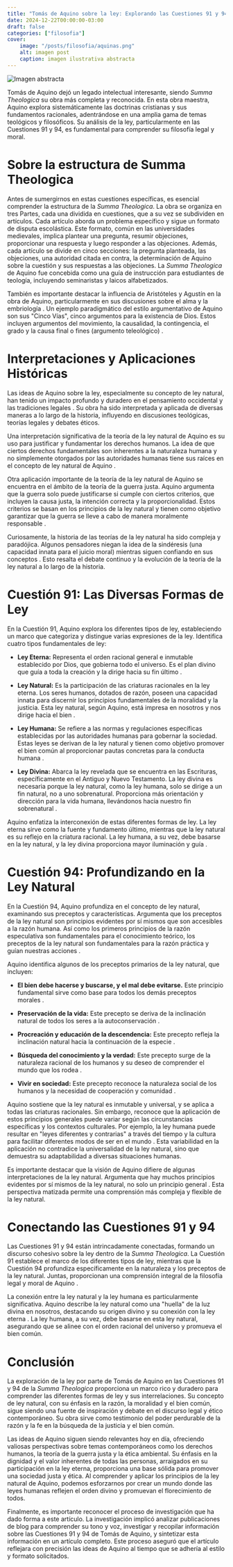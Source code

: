 ```yaml
---
title: "Tomás de Aquino sobre la ley: Explorando las Cuestiones 91 y 94 de la Summa Theologica"
date: 2024-12-22T00:00:00-03:00
draft: false
categories: ["filosofia"]
cover:
    image: "/posts/filosofia/aquinas.png"
    alt: imagen post
    caption: imagen ilustrativa abstracta
---
```

![Imagen abstracta](/posts/filosofia/aquinas.png)



Tomás de Aquino dejó un legado intelectual interesante, siendo _Summa Theologica_ su obra más completa y reconocida. En esta obra maestra, Aquino explora sistemáticamente las doctrinas cristianas y sus fundamentos racionales, adentrándose en una amplia gama de temas teológicos y filosóficos. Su análisis de la ley, particularmente en las Cuestiones 91 y 94, es fundamental para comprender su filosofía legal y moral.

# Sobre la estructura de Summa Theologica

Antes de sumergirnos en estas cuestiones específicas, es esencial comprender la estructura de la _Summa Theologica_. La obra se organiza en tres Partes, cada una dividida en cuestiones, que a su vez se subdividen en artículos. Cada artículo aborda un problema específico y sigue un formato de disputa escolástica. Este formato, común en las universidades medievales, implica plantear una pregunta, resumir objeciones, proporcionar una respuesta y luego responder a las objeciones. Además, cada artículo se divide en cinco secciones: la pregunta planteada, las objeciones, una autoridad citada en contra, la determinación de Aquino sobre la cuestión y sus respuestas a las objeciones. La _Summa Theologica_ de Aquino fue concebida como una guía de instrucción para estudiantes de teología, incluyendo seminaristas y laicos alfabetizados.

También es importante destacar la influencia de Aristóteles y Agustín en la obra de Aquino, particularmente en sus discusiones sobre el alma y la embriología . Un ejemplo paradigmático del estilo argumentativo de Aquino son sus "Cinco Vías", cinco argumentos para la existencia de Dios. Estos incluyen argumentos del movimiento, la causalidad, la contingencia, el grado y la causa final o fines (argumento teleológico) .   

# Interpretaciones y Aplicaciones Históricas

Las ideas de Aquino sobre la ley, especialmente su concepto de ley natural, han tenido un impacto profundo y duradero en el pensamiento occidental y las tradiciones legales . Su obra ha sido interpretada y aplicada de diversas maneras a lo largo de la historia, influyendo en discusiones teológicas, teorías legales y debates éticos.   

Una interpretación significativa de la teoría de la ley natural de Aquino es su uso para justificar y fundamentar los derechos humanos. La idea de que ciertos derechos fundamentales son inherentes a la naturaleza humana y no simplemente otorgados por las autoridades humanas tiene sus raíces en el concepto de ley natural de Aquino .   

Otra aplicación importante de la teoría de la ley natural de Aquino se encuentra en el ámbito de la teoría de la guerra justa. Aquino argumenta que la guerra solo puede justificarse si cumple con ciertos criterios, que incluyen la causa justa, la intención correcta y la proporcionalidad. Estos criterios se basan en los principios de la ley natural y tienen como objetivo garantizar que la guerra se lleve a cabo de manera moralmente responsable .   

Curiosamente, la historia de las teorías de la ley natural ha sido compleja y paradójica. Algunos pensadores niegan la idea de la sindéresis (una capacidad innata para el juicio moral) mientras siguen confiando en sus conceptos . Esto resalta el debate continuo y la evolución de la teoría de la ley natural a lo largo de la historia.   

# Cuestión 91: Las Diversas Formas de Ley

En la Cuestión 91, Aquino explora los diferentes tipos de ley, estableciendo un marco que categoriza y distingue varias expresiones de la ley. Identifica cuatro tipos fundamentales de ley:

- **Ley Eterna:** Representa el orden racional general e inmutable establecido por Dios, que gobierna todo el universo. Es el plan divino que guía a toda la creación y la dirige hacia su fin último .   
    
- **Ley Natural:** Es la participación de las criaturas racionales en la ley eterna. Los seres humanos, dotados de razón, poseen una capacidad innata para discernir los principios fundamentales de la moralidad y la justicia. Esta ley natural, según Aquino, está impresa en nosotros y nos dirige hacia el bien .   
    
- **Ley Humana:** Se refiere a las normas y regulaciones específicas establecidas por las autoridades humanas para gobernar la sociedad. Estas leyes se derivan de la ley natural y tienen como objetivo promover el bien común al proporcionar pautas concretas para la conducta humana .   
    
- **Ley Divina:** Abarca la ley revelada que se encuentra en las Escrituras, específicamente en el Antiguo y Nuevo Testamento. La ley divina es necesaria porque la ley natural, como la ley humana, solo se dirige a un fin natural, no a uno sobrenatural. Proporciona más orientación y dirección para la vida humana, llevándonos hacia nuestro fin sobrenatural .   
    

Aquino enfatiza la interconexión de estas diferentes formas de ley. La ley eterna sirve como la fuente y fundamento último, mientras que la ley natural es su reflejo en la criatura racional. La ley humana, a su vez, debe basarse en la ley natural, y la ley divina proporciona mayor iluminación y guía .   

# Cuestión 94: Profundizando en la Ley Natural

En la Cuestión 94, Aquino profundiza en el concepto de ley natural, examinando sus preceptos y características. Argumenta que los preceptos de la ley natural son principios evidentes por sí mismos que son accesibles a la razón humana. Así como los primeros principios de la razón especulativa son fundamentales para el conocimiento teórico, los preceptos de la ley natural son fundamentales para la razón práctica y guían nuestras acciones .   

Aquino identifica algunos de los preceptos primarios de la ley natural, que incluyen:

- **El bien debe hacerse y buscarse, y el mal debe evitarse.** Este principio fundamental sirve como base para todos los demás preceptos morales .   
    
- **Preservación de la vida:** Este precepto se deriva de la inclinación natural de todos los seres a la autoconservación .   
    
- **Procreación y educación de la descendencia:** Este precepto refleja la inclinación natural hacia la continuación de la especie .   
    
- **Búsqueda del conocimiento y la verdad:** Este precepto surge de la naturaleza racional de los humanos y su deseo de comprender el mundo que los rodea .   
    
- **Vivir en sociedad:** Este precepto reconoce la naturaleza social de los humanos y la necesidad de cooperación y comunidad .   
    

Aquino sostiene que la ley natural es inmutable y universal, y se aplica a todas las criaturas racionales. Sin embargo, reconoce que la aplicación de estos principios generales puede variar según las circunstancias específicas y los contextos culturales. Por ejemplo, la ley humana puede resultar en "leyes diferentes y contrarias" a través del tiempo y la cultura para facilitar diferentes modos de ser en el mundo . Esta variabilidad en la aplicación no contradice la universalidad de la ley natural, sino que demuestra su adaptabilidad a diversas situaciones humanas.   

Es importante destacar que la visión de Aquino difiere de algunas interpretaciones de la ley natural. Argumenta que hay muchos principios evidentes por sí mismos de la ley natural, no solo un principio general . Esta perspectiva matizada permite una comprensión más compleja y flexible de la ley natural.   

# Conectando las Cuestiones 91 y 94

Las Cuestiones 91 y 94 están intrincadamente conectadas, formando un discurso cohesivo sobre la ley dentro de la _Summa Theologica_. La Cuestión 91 establece el marco de los diferentes tipos de ley, mientras que la Cuestión 94 profundiza específicamente en la naturaleza y los preceptos de la ley natural. Juntas, proporcionan una comprensión integral de la filosofía legal y moral de Aquino .   

La conexión entre la ley natural y la ley humana es particularmente significativa. Aquino describe la ley natural como una "huella" de la luz divina en nosotros, destacando su origen divino y su conexión con la ley eterna . La ley humana, a su vez, debe basarse en esta ley natural, asegurando que se alinee con el orden racional del universo y promueva el bien común.   

# Conclusión

La exploración de la ley por parte de Tomás de Aquino en las Cuestiones 91 y 94 de la _Summa Theologica_ proporciona un marco rico y duradero para comprender las diferentes formas de ley y sus interrelaciones. Su concepto de ley natural, con su énfasis en la razón, la moralidad y el bien común, sigue siendo una fuente de inspiración y debate en el discurso legal y ético contemporáneo. Su obra sirve como testimonio del poder perdurable de la razón y la fe en la búsqueda de la justicia y el bien común.

Las ideas de Aquino siguen siendo relevantes hoy en día, ofreciendo valiosas perspectivas sobre temas contemporáneos como los derechos humanos, la teoría de la guerra justa y la ética ambiental. Su énfasis en la dignidad y el valor inherentes de todas las personas, arraigados en su participación en la ley eterna, proporciona una base sólida para promover una sociedad justa y ética. Al comprender y aplicar los principios de la ley natural de Aquino, podemos esforzarnos por crear un mundo donde las leyes humanas reflejen el orden divino y promuevan el florecimiento de todos.

Finalmente, es importante reconocer el proceso de investigación que ha dado forma a este artículo. La investigación implicó analizar publicaciones de blog para comprender su tono y voz, investigar y recopilar información sobre las Cuestiones 91 y 94 de Tomás de Aquino, y sintetizar esta información en un artículo completo. Este proceso aseguró que el artículo reflejara con precisión las ideas de Aquino al tiempo que se adhería al estilo y formato solicitados.